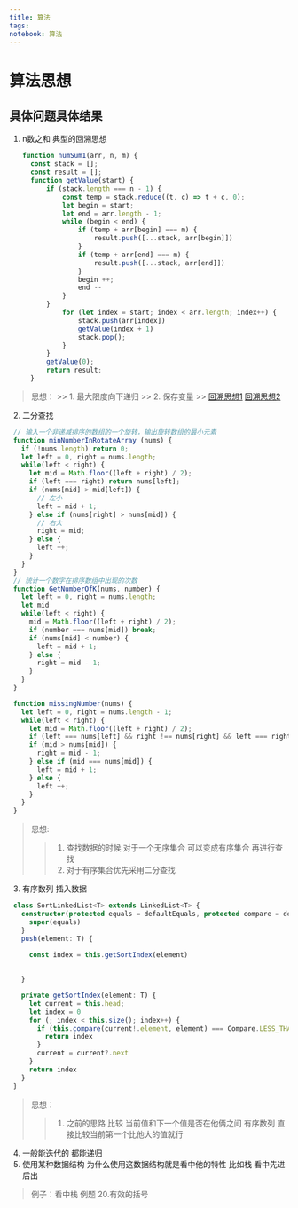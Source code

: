 ```yaml
---
title: 算法
tags: 
notebook: 算法
---
```


# 算法思想

  ## 具体问题具体结果
   1. n数之和  典型的回溯思想

      ```js
      function numSum1(arr, n, m) {
        const stack = [];
        const result = [];
        function getValue(start) {
            if (stack.length === n - 1) {
                const temp = stack.reduce((t, c) => t + c, 0);
                let begin = start;
                let end = arr.length - 1;
                while (begin < end) {
                    if (temp + arr[begin] === m) {
                        result.push([...stack, arr[begin]])
                    }
                    if (temp + arr[end] === m) {
                        result.push([...stack, arr[end]])
                    }
                    begin ++;
                    end --
                }
            }
                for (let index = start; index < arr.length; index++) {
                    stack.push(arr[index])
                    getValue(index + 1)
                    stack.pop();
                }
            }
            getValue(0);
            return result;
        }
      ```
   > 思想：
    >> 1. 最大限度向下递归 
    >> 2. 保存变量
    >> [回溯思想1](https://blog.csdn.net/Strong_shady/article/details/117558778) [回溯思想2](https://blog.csdn.net/hhhghh_/article/details/104782256)

   2. 二分查找

   ```js
    // 输入一个非递减排序的数组的一个旋转，输出旋转数组的最小元素
    function minNumberInRotateArray (nums) {
      if (!nums.length) return 0;
      let left = 0, right = nums.length;
      while(left < right) {
        let mid = Math.floor((left + right) / 2);
        if (left === right) return nums[left];
        if (nums[mid] > mid[left]) {
          // 左小 
          left = mid + 1;
        } else if (nums[right] > nums[mid]) {
          // 右大
          right = mid;
        } else {
          left ++;
        }
      }
    }
    // 统计一个数字在排序数组中出现的次数
    function GetNumberOfK(nums, number) {
      let left = 0, right = nums.length;
      let mid
      while(left < right) {
        mid = Math.floor((left + right) / 2);
        if (number === nums[mid]) break;
        if (nums[mid] < number) {
          left = mid + 1;
        } else {
          right = mid - 1;
        }
      }
    }

    function missingNumber(nums) {
      let left = 0, right = nums.length - 1;
      while(left < right) {
        let mid = Math.floor((left + right) / 2);
        if (left === nums[left] && right !== nums[right] && left === right - 1) return left + 1; 
        if (mid > nums[mid]) {
          right = mid - 1;
        } else if (mid === nums[mid]) {
          left = mid + 1;
        } else {
          left ++;
        }
      }
    }

   ```
   > 思想: 
   >> 1. 查找数据的时候 对于一个无序集合 可以变成有序集合 再进行查找
   >> 2. 对于有序集合优先采用二分查找

   3. 有序数列 插入数据
   ```ts
    class SortLinkedList<T> extends LinkedList<T> {
      constructor(protected equals = defaultEquals, protected compare = defaultCompare) {
        super(equals)
      }
      push(element: T) {

        const index = this.getSortIndex(element)
        
        
      }

      private getSortIndex(element: T) {
        let current = this.head;
        let index = 0
        for (; index < this.size(); index++) {
          if (this.compare(current!.element, element) === Compare.LESS_THAN) {
            return index
          }
          current = current?.next
        }
        return index
      }
    }
   ```
   >思想：
   >> 1. 之前的思路 比较 当前值和下一个值是否在他俩之间  有序数列 直接比较当前第一个比他大的值就行

   4. 一般能迭代的 都能递归
   5. 使用某种数据结构  为什么使用这数据结构就是看中他的特性 比如栈 看中先进后出
   > 例子：看中栈  例题 20.有效的括号

